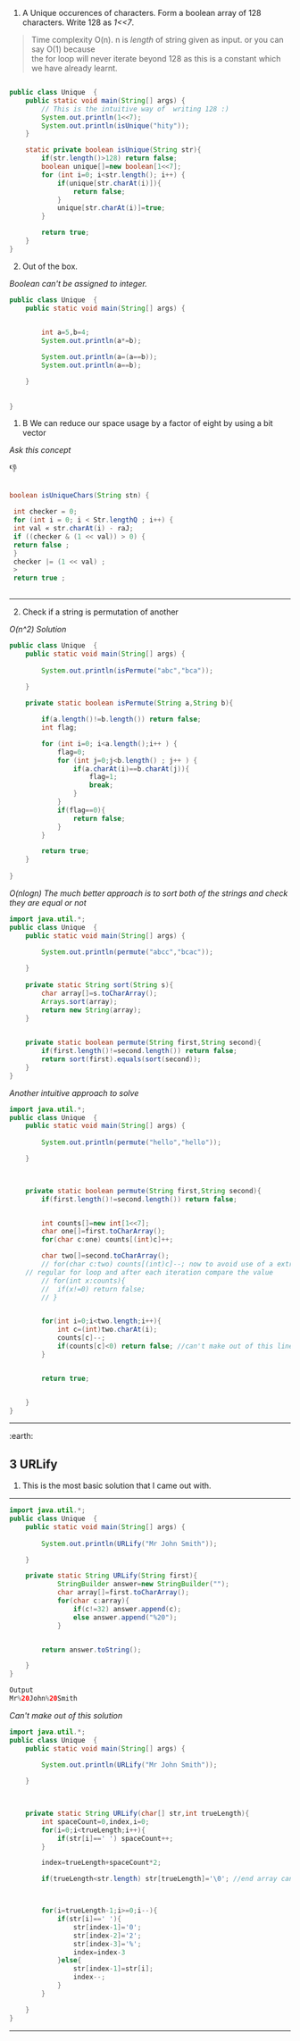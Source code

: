 

1. A Unique occurences of characters. Form a boolean array of 128 characters. Write 128 as *1<<7*.


> Time complexity O(n). n is *length* of string given as input. or you can say O(1) because\
the for loop will never iterate beyond 128 as this is a constant which we have already learnt.

```java

public class Unique  {
	public static void main(String[] args) {
		// This is the intuitive way of  writing 128 :)
		System.out.println(1<<7);  
		System.out.println(isUnique("hity"));
	}

	static private boolean isUnique(String str){
		if(str.length()>128) return false;
		boolean unique[]=new boolean[1<<7];
		for (int i=0; i<str.length(); i++) {
			if(unique[str.charAt(i)]){
				return false;
			}
			unique[str.charAt(i)]=true;
		}

		return true;
	}
}
```



2. Out of the box.


*Boolean can't be assigned to integer.*

```java
public class Unique  {
	public static void main(String[] args) {
		

		int a=5,b=4;
		System.out.println(a*=b);

		System.out.println(a=(a==b));
		System.out.println(a==b);

	}
	
	
}
```





1. B We can reduce our space usage by a factor of eight by using a bit vector

*Ask this concept*

:-1:

```java

boolean isUniqueChars(String stn) {

 int checker = 0;
 for (int i = 0; i < Str.lengthQ ; i++) {
 int val « str.charAt(i) - raJ;
 if ((checker & (1 << val)) > 0) {
 return false ;
 }
 checker |= (1 << val) ;
 >
 return true ;
 
``` 




---

2. Check if a string is permutation of another


*O(n^2) Solution*



```java
public class Unique  {
	public static void main(String[] args) {
		
 		System.out.println(isPermute("abc","bca"));

	}
		
	private static boolean isPermute(String a,String b){

		if(a.length()!=b.length()) return false;
		int flag;

		for (int i=0; i<a.length();i++ ) {
			flag=0;
			for (int j=0;j<b.length() ; j++ ) {
				if(a.charAt(i)==b.charAt(j)){
					flag=1;
					break;
				}
			}
			if(flag==0){
				return false;
			}
		}

		return true;
	}
	
}

```

*O(nlogn) The much better approach is to sort both of the strings and check they are equal or not*


```java
import java.util.*;
public class Unique  {
	public static void main(String[] args) {
		
 		System.out.println(permute("abcc","bcac"));

	}
	
	private static String sort(String s){
		char array[]=s.toCharArray();
		Arrays.sort(array);
		return new String(array);
	}
	

	private static boolean permute(String first,String second){
		if(first.length()!=second.length()) return false;
		return sort(first).equals(sort(second));
	}
}
```



*Another intuitive approach to solve*

```java
import java.util.*;
public class Unique  {
	public static void main(String[] args) {
		
 		System.out.println(permute("hello","hello"));

	}
	


	private static boolean permute(String first,String second){
		if(first.length()!=second.length()) return false;


		int counts[]=new int[1<<7];
		char one[]=first.toCharArray();
		for(char c:one) counts[(int)c]++;

		char two[]=second.toCharArray();
		// for(char c:two) counts[(int)c]--; now to avoid use of a extra loop simple use 
	// regular for loop and after each iteration compare the value
		// for(int x:counts){
		// 	if(x!=0) return false;
		// }


		for(int i=0;i<two.length;i++){
			int c=(int)two.charAt(i);
			counts[c]--;
			if(counts[c]<0) return false; //can't make out of this line
		}


		return true;


	}
}

```


---



:earth:



## 3 URLify

1. This is the most basic solution that I came out with.

---


```java
import java.util.*;
public class Unique  {
	public static void main(String[] args) {
		
 		System.out.println(URLify("Mr John Smith"));

	}

	private static String URLify(String first){
			StringBuilder answer=new StringBuilder("");
			char array[]=first.toCharArray();
			for(char c:array){
				if(c!=32) answer.append(c);
				else answer.append("%20"); 
			}


		return answer.toString();

	}
}

Output 
Mr%20John%20Smith


```


*Can't make out of this solution*


```java
import java.util.*;
public class Unique  {
	public static void main(String[] args) {
		
 		System.out.println(URLify("Mr John Smith"));

	}
	


	private static String URLify(char[] str,int trueLength){
		int spaceCount=0,index,i=0;
		for(i=0;i<trueLength;i++){
			if(str[i]==' ') spaceCount++;
		}

		index=trueLength+spaceCount*2;

		if(trueLength<str.length) str[trueLength]='\0'; //end array can't make out this



		for(i=trueLength-1;i>=0;i--){
			if(str[i]==' '){
				str[index-1]='0';
				str[index-2]='2';
				str[index-3]='%';
				index=index-3
			}else{
				str[index-1]=str[i];
				index--;
			}
		}

	}
}


```



---